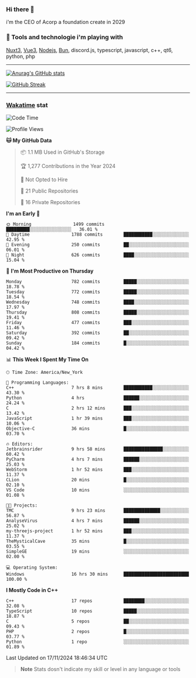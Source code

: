 ### Hi there 👋

i'm the CEO of Acorp a foundation create in 2029  

### 🧰 Tools and technologie i'm playing with

[Nuxt3](https://nuxt.com), [Vue3](https://vuejs.org/), [Nodejs](https://nodejs.org), [Bun](https://bun.sh/), discord.js, typescript, javascript, c++, qt6, python, php

---

[![Anurag's GitHub stats](https://github-readme-stats.vercel.app/api?username=ackimixs&show_icons=true&theme=github_dark&count_private=true)](https://www.ackimixs.xyz)

[![GitHub Streak](https://github-readme-streak-stats.herokuapp.com?user=Ackimixs&theme=github-dark-blue&date_format=j%20M%5B%20Y%5D&mode=weekly)](https://git.io/streak-stats)

---
 
 ### [Wakatime](https://wakatime.com/) stat

<!--START_SECTION:waka-->
![Code Time](http://img.shields.io/badge/Code%20Time-1%2C330%20hrs%2049%20mins-blue)

![Profile Views](http://img.shields.io/badge/Profile%20Views-1-blue)

**🐱 My GitHub Data** 

> 📦 1.1 MB Used in GitHub's Storage 
 > 
> 🏆 1,277 Contributions in the Year 2024
 > 
> 🚫 Not Opted to Hire
 > 
> 📜 21 Public Repositories 
 > 
> 🔑 16 Private Repositories 
 > 
**I'm an Early 🐤** 

```text
🌞 Morning                1499 commits        █████████░░░░░░░░░░░░░░░░   36.01 % 
🌆 Daytime                1788 commits        ███████████░░░░░░░░░░░░░░   42.95 % 
🌃 Evening                250 commits         ██░░░░░░░░░░░░░░░░░░░░░░░   06.01 % 
🌙 Night                  626 commits         ████░░░░░░░░░░░░░░░░░░░░░   15.04 % 
```
📅 **I'm Most Productive on Thursday** 

```text
Monday                   782 commits         █████░░░░░░░░░░░░░░░░░░░░   18.78 % 
Tuesday                  772 commits         █████░░░░░░░░░░░░░░░░░░░░   18.54 % 
Wednesday                748 commits         ████░░░░░░░░░░░░░░░░░░░░░   17.97 % 
Thursday                 808 commits         █████░░░░░░░░░░░░░░░░░░░░   19.41 % 
Friday                   477 commits         ███░░░░░░░░░░░░░░░░░░░░░░   11.46 % 
Saturday                 392 commits         ██░░░░░░░░░░░░░░░░░░░░░░░   09.42 % 
Sunday                   184 commits         █░░░░░░░░░░░░░░░░░░░░░░░░   04.42 % 
```


📊 **This Week I Spent My Time On** 

```text
🕑︎ Time Zone: America/New_York

💬 Programming Languages: 
C++                      7 hrs 8 mins        ███████████░░░░░░░░░░░░░░   43.30 % 
Python                   4 hrs               ██████░░░░░░░░░░░░░░░░░░░   24.24 % 
C                        2 hrs 12 mins       ███░░░░░░░░░░░░░░░░░░░░░░   13.42 % 
JavaScript               1 hr 39 mins        ███░░░░░░░░░░░░░░░░░░░░░░   10.06 % 
Objective-C              36 mins             █░░░░░░░░░░░░░░░░░░░░░░░░   03.70 % 

🔥 Editors: 
Jetbrainsrider           9 hrs 58 mins       ███████████████░░░░░░░░░░   60.42 % 
PyCharm                  4 hrs 7 mins        ██████░░░░░░░░░░░░░░░░░░░   25.03 % 
WebStorm                 1 hr 52 mins        ███░░░░░░░░░░░░░░░░░░░░░░   11.37 % 
CLion                    20 mins             █░░░░░░░░░░░░░░░░░░░░░░░░   02.10 % 
VS Code                  10 mins             ░░░░░░░░░░░░░░░░░░░░░░░░░   01.08 % 

🐱‍💻 Projects: 
TMC                      9 hrs 23 mins       ██████████████░░░░░░░░░░░   56.87 % 
AnalyseVirus             4 hrs 7 mins        ██████░░░░░░░░░░░░░░░░░░░   25.02 % 
my-threejs-project       1 hr 52 mins        ███░░░░░░░░░░░░░░░░░░░░░░   11.37 % 
TheMysticalCave          35 mins             █░░░░░░░░░░░░░░░░░░░░░░░░   03.55 % 
SimpleGE                 19 mins             ░░░░░░░░░░░░░░░░░░░░░░░░░   02.00 % 

💻 Operating System: 
Windows                  16 hrs 30 mins      █████████████████████████   100.00 % 
```

**I Mostly Code in C++** 

```text
C++                      17 repos            ████████░░░░░░░░░░░░░░░░░   32.08 % 
TypeScript               10 repos            █████░░░░░░░░░░░░░░░░░░░░   18.87 % 
C                        5 repos             ██░░░░░░░░░░░░░░░░░░░░░░░   09.43 % 
PHP                      2 repos             █░░░░░░░░░░░░░░░░░░░░░░░░   03.77 % 
Python                   1 repo              ░░░░░░░░░░░░░░░░░░░░░░░░░   01.89 % 
```




 Last Updated on 17/11/2024 18:46:34 UTC
<!--END_SECTION:waka-->

> **Note**
> Stats dosn't indicate my skill or level in any language or tools

